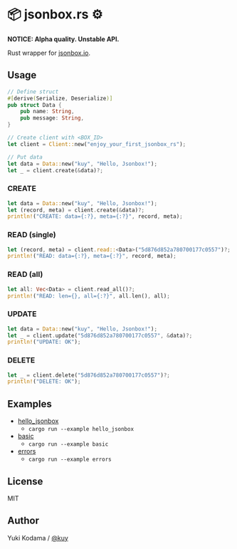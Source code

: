 # 📦 jsonbox.rs ⚙️

**NOTICE: Alpha quality. Unstable API.**

Rust wrapper for [jsonbox.io](https://jsonbox.io/).

## Usage

```rust
// Define struct
#[derive(Serialize, Deserialize)]
pub struct Data {
    pub name: String,
    pub message: String,
}

// Create client with <BOX_ID>
let client = Client::new("enjoy_your_first_jsonbox_rs");

// Put data
let data = Data::new("kuy", "Hello, Jsonbox!");
let _ = client.create(&data)?;
```

### CREATE

```rust
let data = Data::new("kuy", "Hello, Jsonbox!");
let (record, meta) = client.create(&data)?;
println!("CREATE: data={:?}, meta={:?}", record, meta);
```

### READ (single)

```rust
let (record, meta) = client.read::<Data>("5d876d852a780700177c0557")?;
println!("READ: data={:?}, meta={:?}", record, meta);
```

### READ (all)

```rust
let all: Vec<Data> = client.read_all()?;
println!("READ: len={}, all={:?}", all.len(), all);
```

### UPDATE

```rust
let data = Data::new("kuy", "Hello, Jsonbox!");
let _ = client.update("5d876d852a780700177c0557", &data)?;
println!("UPDATE: OK");
```

### DELETE

```rust
let _ = client.delete("5d876d852a780700177c0557")?;
println!("DELETE: OK");
```

## Examples

- [hello_jsonbox](https://github.com/kuy/jsonbox-rs/blob/master/examples/hello_jsonbox.rs)
  - `cargo run --example hello_jsonbox`
- [basic](https://github.com/kuy/jsonbox-rs/blob/master/examples/basic.rs)
  - `cargo run --example basic`
- [errors](https://github.com/kuy/jsonbox-rs/blob/master/examples/errors.rs)
  - `cargo run --example errors`

## License

MIT

## Author

Yuki Kodama / [@kuy](https://twitter.com/kuy)
